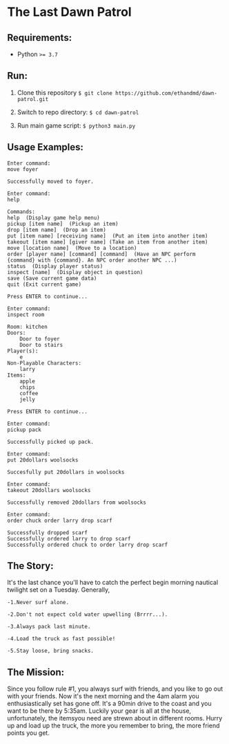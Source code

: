 # The Last Dawn Patrol

## Requirements:

- Python ```>= 3.7```

## Run:
	
1. Clone this repository ```$ git clone https://github.com/ethandmd/dawn-patrol.git```

2. Switch to repo directory: ```$ cd dawn-patrol```

3. Run main game script: ```$ python3 main.py```

## Usage Examples:
```
Enter command:
move foyer

Successfully moved to foyer.
```
```
Enter command:
help

Commands: 
help  (Display game help menu)
pickup [item name]  (Pickup an item)
drop [item name]  (Drop an item)
put [item name] [receiving name]  (Put an item into another item)
takeout [item name] [giver name] (Take an item from another item)
move [location name]  (Move to a location)
order [player name] [command] [command]  (Have an NPC perform {command} with {command}. An NPC order another NPC ...)
status  (Display player status)
inspect [name]  (Display object in question)
save (Save current game data)
quit (Exit current game)

Press ENTER to continue...
```
```
Enter command: 
inspect room

Room: kitchen
Doors:
	Door to foyer
	Door to stairs
Player(s):
	e
Non-Playable Characters:
	larry
Items:
	apple
	chips
	coffee
	jelly

Press ENTER to continue...
```
```
Enter command:
pickup pack

Successfully picked up pack.
```
```
Enter command: 
put 20dollars woolsocks

Succesfully put 20dollars in woolsocks
```
```
Enter command: 
takeout 20dollars woolsocks

Successfully removed 20dollars from woolsocks
```
```
Enter command:
order chuck order larry drop scarf

Successfully dropped scarf
Successfully ordered larry to drop scarf
Successfully ordered chuck to order larry drop scarf
```

## The Story:

It's the last chance you'll have to catch the perfect begin morning nautical twilight set on a Tuesday. Generally, 

    -1.Never surf alone. 

    -2.Don't not expect cold water upwelling (Brrrr...). 

    -3.Always pack last minute. 

    -4.Load the truck as fast possible! 

    -5.Stay loose, bring snacks.

## The Mission:

Since you follow rule #1, you always surf with friends, and you like to go out with your friends. Now it's the next morning and the 4am alarm you enthusiastically set has gone off. It's a 90min drive to the coast and you want to be there by 5:35am. Luckily your gear is all at the house, unfortunately, the itemsyou need are strewn about in different rooms. Hurry up and load up the truck, the more you remember to bring, the more friend points you get.
